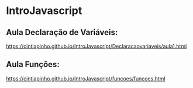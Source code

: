 # IntroJavascript
## Aula Declaração de Variáveis: 
  https://cintiapinho.github.io/IntroJavascript/Declaracaovariaveis/aula1.html
## Aula Funções:
  https://cintiapinho.github.io/IntroJavascript/funcoes/funcoes.html

